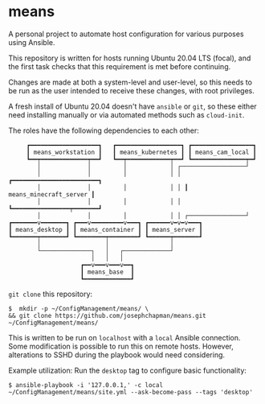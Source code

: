 # means

A personal project to automate host configuration for various purposes using Ansible.

This repository is written for hosts running Ubuntu 20.04 LTS (focal), and the first task checks that this requirement is met before continuing.

Changes are made at both a system-level and user-level, so this needs to be run as the user intended to receive these changes, with root privileges.

A fresh install of Ubuntu 20.04 doesn't have `ansible` or `git`, so these either need installing manually or via automated methods such as `cloud-init`.

The roles have the following dependencies to each other:
```
     ┏━━━━━━━━━━━━━━━━━━━┓   ┏━━━━━━━━━━━━━━━━━━┓ ┏━━━━━━━━━━━━━━━━━┓
     ┃ means_workstation ┃   ┃ means_kubernetes ┃ ┃ means_cam_local ┃
     ┗━━┯━━━━━━━━━━━━━┯━━┛   ┗━━┯━━━━━━━━━━━━┯━━┛ ┗━━━━━━━━━━━━━━━┯━┛
        │             │         │            │ ┌──────────────────┘
        │             │         │            │ │ ┏━━━━━━━━━━━━━━━━━━━━━━━━┓
        │             │         │            │ │ ┃ means_minecraft_server ┃
        │             │         │            │ │ ┗━━━━━━━━━━━━━━━━┯━━━━━━━┛
        │             │         │            │ │ ┌────────────────┘
┏━━━━━━━v━━━━━━━┓ ┏━━━v━━━━━━━━━v━━━┓ ┏━━━━━━v━v━v━━━┓
┃ means_desktop ┃ ┃ means_container ┃ ┃ means_server ┃
┗━━━━━━━┯━━━━━━━┛ ┗━━━━━━━━┯━━━━━━━━┛ ┗━━━━━━┯━━━━━━━┛
        │                  │                 │
        └──────────────┐   │   ┌─────────────┘
                       │   │   │
                    ┏━━v━━━v━━━v━━┓
                    ┃ means_base  ┃
                    ┗━━━━━━━━━━━━━┛
```

`git clone` this repository:
```
$  mkdir -p ~/ConfigManagement/means/ \
&& git clone https://github.com/josephchapman/means.git ~/ConfigManagement/means/
```

This is written to be run on `localhost` with a `local` Ansible connection.  Some modification is possible to run this on remote hosts.  However, alterations to SSHD during the playbook would need considering.

Example utilization: Run the `desktop` tag to configure basic functionality:
```
$ ansible-playbook -i '127.0.0.1,' -c local ~/ConfigManagement/means/site.yml --ask-become-pass --tags 'desktop'
```
